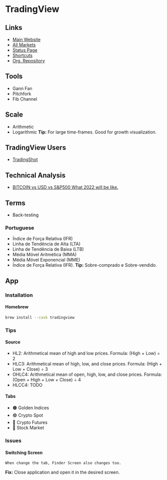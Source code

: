 # TradingView

<!--
https://ct.icmarkets.com/
-->

## Links

- [Main Website](https://tradingview.com/)
- [All Markets](https://tradingview.com/markets/)
- [Status Page](https://status.tradingview.com/)
- [Shortcuts](https://tradingview.com/support/shortcuts/)
- [Org. Repository](https://github.com/tradingview/)

<!-- ## Alternative

- -->

## Tools

- Gann Fan
- Pitchfork
- Fib Channel

## Scale

- Arithmetic
- Logarithmic **Tip:** For large time-frames. Good for growth visualization.

## TradingView Users

- [TradingShot](https://tradingview.com/u/TradingShot/)

## Technical Analysis

- [BITCOIN vs USD vs S&P500 What 2022 will be like.](https://tradingview.com/chart/BTCUSD/5oJFyXZS-BITCOIN-vs-USD-vs-S-P500-What-2022-will-be-like-HAPPY-NEW-YEAR/)

## Terms

- Back-testing

### Portuguese

- Índice de Força Relativa (IFR)
- Linha de Tendência de Alta (LTA)
- Linha de Tendência de Baixa (LTB)
- Média Móvel Aritmética (MMA)
- Média Móvel Exponencial (MME)
- Índice de Força Relativa (IFR). **Tip:** Sobre-comprado e Sobre-vendido.

## App

### Installation

#### Homebrew

```sh
brew install --cask tradingview
```

### Tips

#### Source

- HL2: Arithmetical mean of high and low prices. Formula: (High + Low) ÷ 2
- HLC3: Arithmetical mean of high, low, and close prices. Formula: (High + Low + Close) ÷ 3
- OHLC4: Arithmetical mean of open, high, low, and close prices. Formula: (Open + High + Low + Close) ÷ 4
- HLCC4: TODO

#### Tabs

- 🟠 Golden Indices
- 🟢 Crypto Spot
- 🔴 Crypto Futures
- 🔵 Stock Market

### Issues

#### Switching Screen

```log
When change the tab, Finder Screen also changes too.
```

**Fix:** Close application and open it in the desired screen.
